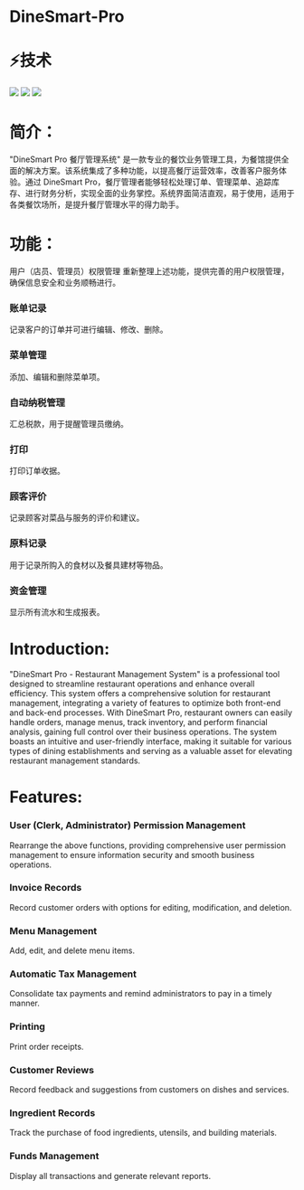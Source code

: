 # DineSmart-Pro
⚡技术
=================
<div align="left">
    <img src="https://img.shields.io/badge/Java-1.8%2B-%23437291?logo=openjdk&logoColor=%23437291"/>
    <img src="https://img.shields.io/badge/mysql-connector-j-8.2.0%23437291?logo=Spring&logoColor=%236DB33F&color=%236DB33F"/>
    <img src="https://img.shields.io/badge/javafx-sdk-21.0.1%23437291?logo=SpringBoot&logoColor=%236DB33F&color=%236DB33F"/>
</div>

简介：
=================
"DineSmart Pro 餐厅管理系统" 是一款专业的餐饮业务管理工具，为餐馆提供全面的解决方案。该系统集成了多种功能，以提高餐厅运营效率，改善客户服务体验。通过 DineSmart Pro，餐厅管理者能够轻松处理订单、管理菜单、追踪库存、进行财务分析，实现全面的业务掌控。系统界面简洁直观，易于使用，适用于各类餐饮场所，是提升餐厅管理水平的得力助手。

功能：
=================

用户（店员、管理员）权限管理
重新整理上述功能，提供完善的用户权限管理，确保信息安全和业务顺畅进行。

### 账单记录
记录客户的订单并可进行编辑、修改、删除。

### 菜单管理
添加、编辑和删除菜单项。

### 自动纳税管理
汇总税款，用于提醒管理员缴纳。

### 打印
打印订单收据。

### 顾客评价
记录顾客对菜品与服务的评价和建议。

### 原料记录
用于记录所购入的食材以及餐具建材等物品。

### 资金管理
显示所有流水和生成报表。

Introduction:
=================
"DineSmart Pro - Restaurant Management System" is a professional tool designed to streamline restaurant operations and enhance overall efficiency. This system offers a comprehensive solution for restaurant management, integrating a variety of features to optimize both front-end and back-end processes. With DineSmart Pro, restaurant owners can easily handle orders, manage menus, track inventory, and perform financial analysis, gaining full control over their business operations. The system boasts an intuitive and user-friendly interface, making it suitable for various types of dining establishments and serving as a valuable asset for elevating restaurant management standards.

Features:
=================

### User (Clerk, Administrator) Permission Management
Rearrange the above functions, providing comprehensive user permission management to ensure information security and smooth business operations.

### Invoice Records
Record customer orders with options for editing, modification, and deletion.

### Menu Management
Add, edit, and delete menu items.

### Automatic Tax Management
Consolidate tax payments and remind administrators to pay in a timely manner.

### Printing
Print order receipts.

### Customer Reviews
Record feedback and suggestions from customers on dishes and services.

### Ingredient Records
Track the purchase of food ingredients, utensils, and building materials.

### Funds Management
Display all transactions and generate relevant reports.
